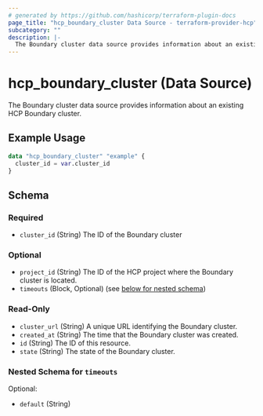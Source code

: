 ```yaml
---
# generated by https://github.com/hashicorp/terraform-plugin-docs
page_title: "hcp_boundary_cluster Data Source - terraform-provider-hcp"
subcategory: ""
description: |-
  The Boundary cluster data source provides information about an existing HCP Boundary cluster.
---
```


# hcp_boundary_cluster (Data Source)

The Boundary cluster data source provides information about an existing HCP Boundary cluster.

## Example Usage

```terraform
data "hcp_boundary_cluster" "example" {
  cluster_id = var.cluster_id
}
```

<!-- schema generated by tfplugindocs -->
## Schema

### Required

- `cluster_id` (String) The ID of the Boundary cluster

### Optional

- `project_id` (String) The ID of the HCP project where the Boundary cluster is located.
- `timeouts` (Block, Optional) (see [below for nested schema](#nestedblock--timeouts))

### Read-Only

- `cluster_url` (String) A unique URL identifying the Boundary cluster.
- `created_at` (String) The time that the Boundary cluster was created.
- `id` (String) The ID of this resource.
- `state` (String) The state of the Boundary cluster.

<a id="nestedblock--timeouts"></a>
### Nested Schema for `timeouts`

Optional:

- `default` (String)


